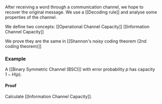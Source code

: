 After receiving a word through a communication channel, 
we hope to recover the original message. 
We use a [[Decoding rule]] and analyse some properties of the channel.

We define two concepts:
[[Operational Channel Capacity]]
[[Information Channel Capacity]]

We prove they are the same in 
[[Shannon's noisy coding theorem (2nd coding theorem)]]

### Example
A [[Binary Symmetric Channel (BSC)]] with error probability $p$ has capacity $1-H(p)$.
#### Proof
Calculate [[Information Channel Capacity]].


